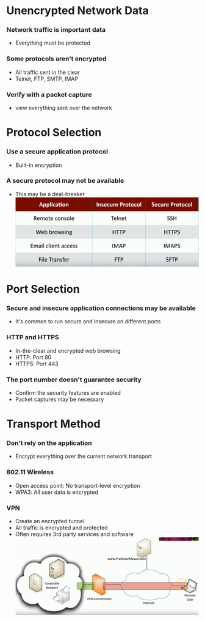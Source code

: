 # Unencrypted Network Data
### Network traffic is important data
- Everything must be protected
### Some protocols aren't encrypted
- All traffic sent in the clear
- Telnet, FTP, SMTP, IMAP
### Verify with a packet capture
- view everything sent over the network
# Protocol Selection
### Use a secure application protocol
- Built-in encryption
### A secure protocol may not be available
- This may be a deal-breaker
![](attachments/16fb1631fedaa6dd42a13eff8c76a5db.png)
# Port Selection
### Secure and insecure application connections may be available
- It's common to run secure and insecure on different ports
### HTTP and HTTPS
- In-the-clear and encrypted web browsing
- HTTP: Port 80
- HTTPS: Port 443
### The port number doesn't guarantee security
- Confirm the security features are enabled
- Packet captures may be necessary
# Transport Method
### Don't rely on the application
- Encrypt everything over the current network transport
### 802.11 Wireless
- Open access point: No transport-level encryption
- WPA3: All user data is encrypted
### VPN
- Create an encrypted tunnel
- All traffic is encrypted and protected
- Often requires 3rd party services and software
![](attachments/4fda9b42e3ca4908b6a1ac0a996ca15e.png)